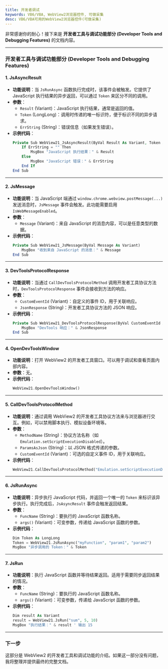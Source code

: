 ```yaml
---
title: 开发者调试
keywords: VB6/VBA, WebView2浏览器控件, 可做采集
desc: VB6/VBA可用的WebView2浏览器控件(可做采集)
---
```


非常感谢你的耐心！接下来是 **开发者工具与调试功能部分 (Developer Tools and Debugging Features)** 的文档内容。

---

### **开发者工具与调试功能部分 (Developer Tools and Debugging Features)**

#### **1. JsAsyncResult**
- **功能说明**：当 `JsRunAsync` 函数执行完成时，该事件会被触发。它提供了 JavaScript 执行结果的异步返回，可以通过 `Token` 来区分不同的调用。
- **参数**：
  - `Result` (Variant)：JavaScript 执行结果，通常是返回的值。
  - `Token` (LongLong)：调用时传递的唯一标识符，便于标识不同的异步请求。
  - `ErrString` (String)：错误信息（如果发生错误）。
- **示例代码**：
  ```php
  Private Sub WebView21_JsAsyncResult(ByVal Result As Variant, Token As LongLong, ErrString As String)
      If ErrString = "" Then
          MsgBox "JavaScript 执行结果：" & Result
      Else
          MsgBox "JavaScript 错误：" & ErrString
      End If
  End Sub
  ```

---

#### **2. JsMessage**
- **功能说明**：当 JavaScript 端通过 `window.chrome.webview.postMessage(...)` 发送消息时，`JsMessage` 事件会触发。此功能需要启用 `IsWebMessageEnabled`。
- **参数**：
  - `Message` (Variant)：来自 JavaScript 的消息内容，可以是任意类型的数据。
- **示例代码**：
  ```php
  Private Sub WebView21_JsMessage(ByVal Message As Variant)
      MsgBox "收到来自 JavaScript 的消息：" & Message
  End Sub
  ```

---

#### **3. DevToolsProtocolResponse**
- **功能说明**：当通过 `CallDevToolsProtocolMethod` 调用开发者工具协议方法时，`DevToolsProtocolResponse` 事件会接收到方法的响应。
- **参数**：
  - `CustomEventId` (Variant)：自定义的事件 ID，用于关联响应。
  - `JsonResponse` (String)：开发者工具协议方法的 JSON 响应。
- **示例代码**：
  ```php
  Private Sub WebView21_DevToolsProtocolResponse(ByVal CustomEventId As Variant, ByVal JsonResponse As String)
      MsgBox "DevTools 响应：" & JsonResponse
  End Sub
  ```

---

#### **4. OpenDevToolsWindow**
- **功能说明**：打开 WebView2 的开发者工具窗口。可以用于调试和查看页面内部内容。
- **参数**：无。
- **示例代码**：
  ```php
  WebView21.OpenDevToolsWindow()
  ```

---

#### **5. CallDevToolsProtocolMethod**
- **功能说明**：通过调用 WebView2 的开发者工具协议方法来与浏览器进行交互。例如，可以禁用脚本执行、模拟设备环境等。
- **参数**：
  - `MethodName` (String)：协议方法名称（如 `Emulation.setScriptExecutionDisabled`）。
  - `ParamsAsJson` (String)：以 JSON 格式传递的参数。
  - `CustomEventId` (Variant)：可选的自定义事件 ID，用于关联响应。
- **示例代码**：
  ```php
  WebView21.CallDevToolsProtocolMethod("Emulation.setScriptExecutionDisabled", "{""value"":true}")
  ```

---

#### **6. JsRunAsync**
- **功能说明**：异步执行 JavaScript 代码，并返回一个唯一的 `Token` 来标识该异步执行。执行完成后，`JsAsyncResult` 事件会触发返回结果。
- **参数**：
  - `FuncName` (String)：要执行的 JavaScript 函数名称。
  - `args()` (Variant)：可变参数，传递给 JavaScript 函数的参数。
- **示例代码**：
  ```php
  Dim Token As LongLong
  Token = WebView21.JsRunAsync("myFunction", "param1", "param2")
  MsgBox "异步调用的 Token：" & Token
  ```

---

#### **7. JsRun**
- **功能说明**：执行 JavaScript 函数并等待结果返回。适用于需要同步返回结果的情况。
- **参数**：
  - `FuncName` (String)：要执行的 JavaScript 函数名称。
  - `args()` (Variant)：可变参数，传递给 JavaScript 函数的参数。
- **示例代码**：
  ```php
  Dim result As Variant
  result = WebView21.JsRun("sum", 5, 10)
  MsgBox "执行结果：" & result ' 输出 15
  ```

---

### 下一步
这部分是 WebView2 的开发者工具和调试功能的介绍。如果这一部分没有问题，我将整理并提供最终的完整文档。